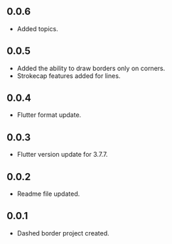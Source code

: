 ## 0.0.6

* Added topics.

## 0.0.5

* Added the ability to draw borders only on corners.
* Strokecap features added for lines.

## 0.0.4

* Flutter format update.

## 0.0.3

* Flutter version update for 3.7.7.

## 0.0.2

* Readme file updated.

## 0.0.1

* Dashed border project created.